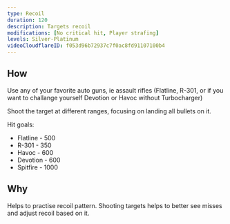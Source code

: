 ```yaml
---
type: Recoil
duration: 120
description: Targets recoil
modifications: [No critical hit, Player strafing]
levels: Silver-Platinum
videoCloudflareID: f053d96b72937c7f0ac8fd91107100b4
---
```


## How

Use any of your favorite auto guns, ie assault rifles (Flatline, R-301, or if you want to challange yourself Devotion or Havoc without Turbocharger)

Shoot the target at different ranges, focusing on landing all bullets on it.

Hit goals:

- Flatline - 500
- R-301 - 350
- Havoc - 600
- Devotion - 600
- Spitfire - 1000

## Why

Helps to practise recoil pattern. Shooting targets helps to better see misses and adjust recoil based on it.
